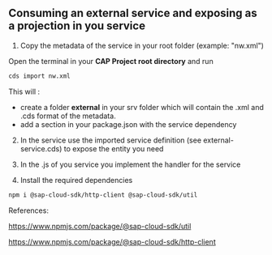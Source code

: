 ## Consuming an external service and exposing as a projection in you service

1. Copy the metadata of the service in your root folder (example: "nw.xml")

Open the terminal in your **CAP Project root directory** and run 
```sh
cds import nw.xml
```

This will :
- create a folder **external** in your srv folder which will contain the .xml and .cds format of the metadata.
- add a section in your package.json with the service dependency

2. In the service use the imported service definition (see external-service.cds) to expose the entity you need

3. In the .js of you service you implement the handler for the service

4. Install the required dependencies

```sh
npm i @sap-cloud-sdk/http-client @sap-cloud-sdk/util
```

References:

https://www.npmjs.com/package/@sap-cloud-sdk/util

https://www.npmjs.com/package/@sap-cloud-sdk/http-client

